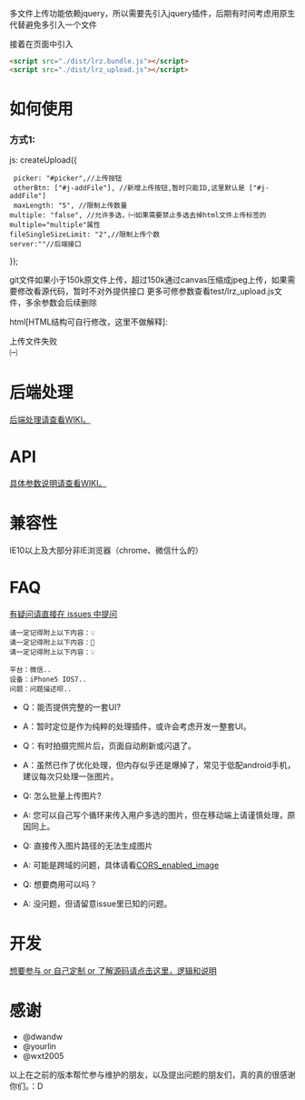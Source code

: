多文件上传功能依赖jquery，所以需要先引入jquery插件，后期有时间考虑用原生代替避免多引入一个文件

接着在页面中引入
```html
<script src="./dist/lrz.bundle.js"></script>
<script src="./dist/lrz_upload.js"></script>
```

# 如何使用

### 方式1:
js:
createUpload({

     picker: "#picker",//上传按钮
     otherBtn: ["#j-addFile"], //新增上传按钮,暂时只能ID,这里默认是 ["#j-addFile"]
     maxLength: "5", //限制上传数量
    multiple: "false", //允许多选，㈠如果需要禁止多选去掉html文件上传标签的multiple="multiple"属性
    fileSingleSizeLimit: "2",//限制上传个数
    server:""//后端接口
   
});

git文件如果小于150k原文件上传，超过150k通过canvas压缩成jpeg上传，如果需要修改看源代码，暂时不对外提供接口
更多可修参数查看test/lrz_upload.js文件，多余参数会后续删除

html[HTML结构可自行修改，这里不做解释]:
    <div class="up_box" id="hasUpList">
        <div class="up_list  last" id="picker">
            <span class="vertal"></span>
            <span class="horizontal"></span>
        </div>
        <div class="up_tip" id="up_tip">
            上传文件失败
        </div>
    </div>
    <input type="file" name="file" id="file" multiple="multiple" accept="image/*" style="display:none">㈠

# 后端处理

[后端处理请查看WIKI。](https://github.com/think2011/localResizeIMG/wiki)


# API

[具体参数说明请查看WIKI。](https://github.com/think2011/localResizeIMG/wiki)

# 兼容性

IE10以上及大部分非IE浏览器（chrome、微信什么的）

# FAQ

[有疑问请直接在 issues 中提问](https://github.com/think2011/localResizeIMG/issues)

```
请一定记得附上以下内容：💡
请一定记得附上以下内容：🙈
请一定记得附上以下内容：💡

平台：微信..
设备：iPhone5 IOS7..
问题：问题描述呗..
```

* Q：能否提供完整的一套UI?
* A：暂时定位是作为纯粹的处理插件，或许会考虑开发一整套UI。

* Q：有时拍摄完照片后，页面自动刷新或闪退了。
* A：虽然已作了优化处理，但内存似乎还是爆掉了，常见于低配android手机，建议每次只处理一张图片。

* Q: 怎么批量上传图片?
* A: 您可以自己写个循环来传入用户多选的图片，但在移动端上请谨慎处理，原因同上。

* Q: 直接传入图片路径的无法生成图片
* A: 可能是跨域的问题，具体请看[CORS_enabled_image](https://developer.mozilla.org/en-US/docs/Web/HTML/CORS_enabled_image)

* Q: 想要商用可以吗？
* A: 没问题，但请留意issue里已知的问题。

# 开发

[想要参与 or 自己定制 or 了解源码请点击这里，逻辑和说明](https://github.com/think2011/localResizeIMG/wiki/3.-%E6%BA%90%E7%A0%81%E9%80%BB%E8%BE%91)

# 感谢

* @dwandw
* @yourlin
* @wxt2005

以上在之前的版本帮忙参与维护的朋友，以及提出问题的朋友们，真的真的很感谢你们。：D
